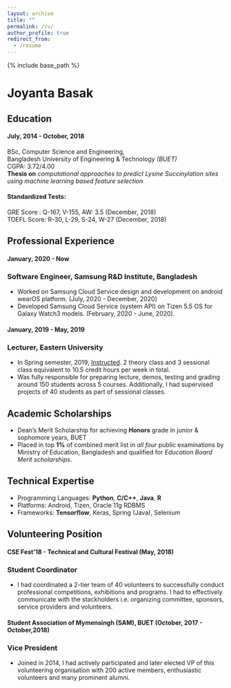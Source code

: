 ```yaml
---
layout: archive
title: ""
permalink: /cv/
author_profile: true
redirect_from:
  - /resume
---
```


{% include base_path %}


Joyanta Basak
=============

Education
---------

#### July, 2014 - October, 2018 <br />
BSc, Computer Science and Engineering, <br />
Bangladesh University of Engineering & Technology *(BUET)* <br />
CGPA: 3.72/4.00 <br />
**Thesis on** *computational approaches to predict Lysine Succinylation sites using machine learning based feature
selection*

#### Standardized Tests:
GRE Score : Q-167, V-155, AW: 3.5 (December, 2018) <br />
TOEFL Score: R-30, L-29, S-24, W-27 (December, 2018)

Professional Experience
-----------------------
#### January, 2020 - Now
### Software Engineer, Samsung R&D Institute, Bangladesh

* Worked on Samsung Cloud Service design and development on android wearOS platform. (July, 2020 - December, 2020)
* Developed Samsung Cloud Service (system API) on Tizen 5.5 OS for Galaxy Watch3 models. (February, 2020 - June, 2020). 

#### January, 2019 - May, 2019
### Lecturer, Eastern University

* In Spring semester, 2019, <a href="https://joyantabasak13.github.io/teaching/2019-spring-teaching-lecturer/" target="_blank">Instructed</a>. 2 theory class and 3 sessional class equivalent to 10.5 credit hours per week in total. <br /> 
* Was fully responsible for preparing lecture, demos, testing and grading around 150 students across 5 courses. Additionally, I had supervised projects of 40 students as part of sessional classes.

Academic Scholarships
---------------------

* Dean’s Merit Scholarship for achieving **Honors** grade in junior & sophomore years, BUET
* Placed in top **1%** of combined merit list in *all four* public examinations by Ministry of Education, Bangladesh and qualified for *Education Board Merit scholarships*.  


Technical Expertise
----------------------------------------
* Programming Languages:  **Python**, **C/C++**, **Java**, **R**
* Platforms: Android, Tizen, Oracle 11g RDBMS
* Frameworks: **Tensorflow**, Keras, Spring (Java), Selenium

Volunteering Position
----------------------
#### CSE Fest’18 - Technical and Cultural Festival (May, 2018)
### Student Coordinator

* I had coordinated a 2-tier team of 40 volunteers to successfully conduct professional competitions, exhibitions
and programs. I had to effectively communicate with the stackholders i.e. organizing committee, sponsors, service providers and volunteers.   

#### Student Association of Mymensingh (SAM), BUET (October, 2017 - October,2018)
### Vice President
* Joined in 2014, I had actively participated and later elected VP of this volunteering organisation with 200 active members, enthusiastic volunteers and many prominent alumni.
